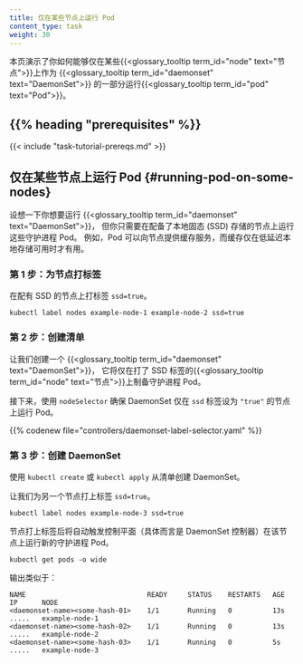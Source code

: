 ```yaml
---
title: 仅在某些节点上运行 Pod
content_type: task
weight: 30
---
```

<!--
title: Running Pods on Only Some Nodes
content_type: task
weight: 30
-->

<!-- overview -->

<!--
This page demonstrates how can you run {{<glossary_tooltip term_id="pod" text="Pods">}} on only some {{<glossary_tooltip term_id="node" text="Nodes">}} as part of a {{<glossary_tooltip term_id="daemonset" text="DaemonSet">}}
-->
本页演示了你如何能够仅在某些{{<glossary_tooltip term_id="node" text="节点">}}上作为
{{<glossary_tooltip term_id="daemonset" text="DaemonSet">}}
的一部分运行{{<glossary_tooltip term_id="pod" text="Pod">}}。

## {{% heading "prerequisites" %}}

{{< include "task-tutorial-prereqs.md" >}}

<!--
## Running Pods on only some Nodes

Imagine that you want to run a {{<glossary_tooltip term_id="daemonset" text="DaemonSet">}}, but you only need to run those daemon pods
on nodes that have local solid state (SSD) storage. For example, the Pod might provide cache service to the
node, and the cache is only useful when low-latency local storage is available.
-->
## 仅在某些节点上运行 Pod    {#running-pod-on-some-nodes}

设想一下你想要运行 {{<glossary_tooltip term_id="daemonset" text="DaemonSet">}}，
但你只需要在配备了本地固态 (SSD) 存储的节点上运行这些守护进程 Pod。
例如，Pod 可以向节点提供缓存服务，而缓存仅在低延迟本地存储可用时才有用。

<!--
### Step 1: Add labels to your nodes

Add the label `ssd=true` to the nodes which have SSDs.
-->
### 第 1 步：为节点打标签

在配有 SSD 的节点上打标签 `ssd=true`。

```shell
kubectl label nodes example-node-1 example-node-2 ssd=true
```

<!--
### Step 2: Create the manifest

Let's create a {{<glossary_tooltip term_id="daemonset" text="DaemonSet">}} which will provision the daemon pods on the SSD labeled {{<glossary_tooltip term_id="node" text="nodes">}} only.

Next, use a `nodeSelector` to ensure that the DaemonSet only runs Pods on nodes
with the `ssd` label set to `"true"`.
-->
### 第 2 步：创建清单

让我们创建一个 {{<glossary_tooltip term_id="daemonset" text="DaemonSet">}}，
它将仅在打了 SSD 标签的{{<glossary_tooltip term_id="node" text="节点">}}上制备守护进程 Pod。

接下来，使用 `nodeSelector` 确保 DaemonSet 仅在 `ssd` 标签设为 `"true"` 的节点上运行 Pod。

{{% codenew file="controllers/daemonset-label-selector.yaml" %}}

<!--
### Step 3: Create the DaemonSet

Create the DaemonSet from the manifest by using `kubectl create` or `kubectl apply`

Let's label another node as `ssd=true`.
-->
### 第 3 步：创建 DaemonSet

使用 `kubectl create` 或 `kubectl apply` 从清单创建 DaemonSet。

让我们为另一个节点打上标签 `ssd=true`。

```shell
kubectl label nodes example-node-3 ssd=true
```

<!--
Labelling the node automatically triggers the control plane (specifically, the DaemonSet controller)
to run a new daemon pod on that node.
-->
节点打上标签后将自动触发控制平面（具体而言是 DaemonSet 控制器）在该节点上运行新的守护进程 Pod。

```shell
kubectl get pods -o wide
```

<!--
The output is similar to:
-->
输出类似于：

```console
NAME                              READY     STATUS    RESTARTS   AGE    IP      NODE
<daemonset-name><some-hash-01>    1/1       Running   0          13s    .....   example-node-1
<daemonset-name><some-hash-02>    1/1       Running   0          13s    .....   example-node-2
<daemonset-name><some-hash-03>    1/1       Running   0          5s     .....   example-node-3
```
